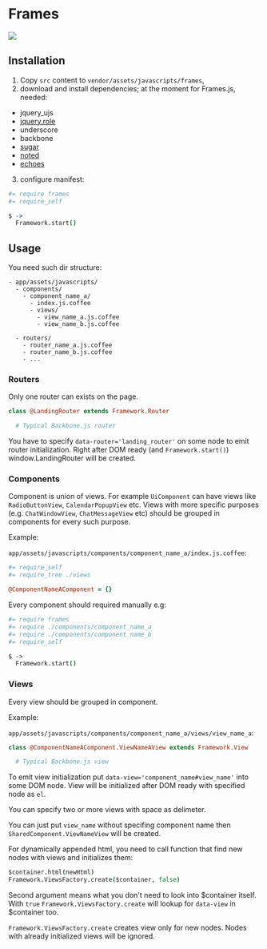 # Frames
![](https://api.travis-ci.org/kossnocorp/frames.png)

## Installation

1. Copy `src` content to `vendor/assets/javascripts/frames`,
2. download and install dependencies; at the moment for Frames.js, needed:
  * jquery_ujs
  * [jquery.role](https://github.com/kossnocorp/role#downloads)
  * underscore
  * backbone
  * [sugar](http://sugarjs.com/)
  * [noted](https://raw.github.com/kossnocorp/noted/master/lib/noted.js)
  * [echoes](https://raw.github.com/kossnocorp/echoes/master/src/echo.coffee)
3. configure manifest:

  ``` coffeescript
  #= require frames
  #= require_self

  $ ->
    Framework.start()
  ```

## Usage

You need such dir structure:

```
- app/assets/javascripts/
  - components/
    - component_name_a/
      - index.js.coffee
      - views/
        - view_name_a.js.coffee
        - view_name_b.js.coffee

  - routers/
    - router_name_a.js.coffee
    - router_name_b.js.coffee
    - ...
```

### Routers

Only one router can exists on the page.

``` coffeescript
class @LandingRouter extends Framework.Router

  # Typical Backbone.js router
```

You have to specify `data-router='landing_router'` on some node to emit
router initialization. Right after DOM ready (and `Framework.start()`)
window.LandingRouter will be created.

### Components

Component is union of views. For example `UiComponent` can have views like
`RadioButtonView`, `CalendarPopupView` etc. Views with more specific purposes
(e.g. `ChatWindowView`, `ChatMessageView` etc) should be grouped in components
for every such purpose.

Example:

`app/assets/javascripts/components/component_name_a/index.js.coffee`:

``` coffeescript
#= require_self
#= require_tree ./views

@ComponentNameAComponent = {}
```

Every component should required manually e.g:

``` coffeescript
#= require frames
#= require ./components/component_name_a
#= require ./components/component_name_b
#= require_self

$ ->
  Framework.start()
```

### Views

Every view should be grouped in component.

Example:

`app/assets/javascripts/components/component_name_a/views/view_name_a`:

``` coffeescript
class @ComponentNameAComponent.ViewNameAView extends Framework.View

  # Typical Backbone.js view
```

To emit view initialization put `data-view='component_name#view_name'` into
some DOM node. View will be initialized after DOM ready with specified node
as `el`.

You can specify two or more views with space as delimeter.

You can just put `view_name` without specifing component name then
`SharedComponent.ViewNameView` will be created.

For dynamically appended html, you need to call function that find new nodes
with views and initializes them:

``` coffeescript
$container.html(newHtml)
Framework.ViewsFactory.create($container, false)
```

Second argument means what you don't need to look into $container itself.
With `true` `Framework.ViewsFactory.create` will lookup for `data-view`
in $container too.

`Framework.ViewsFactory.create` creates view only for new nodes. Nodes with
already initialized views will be ignored.

